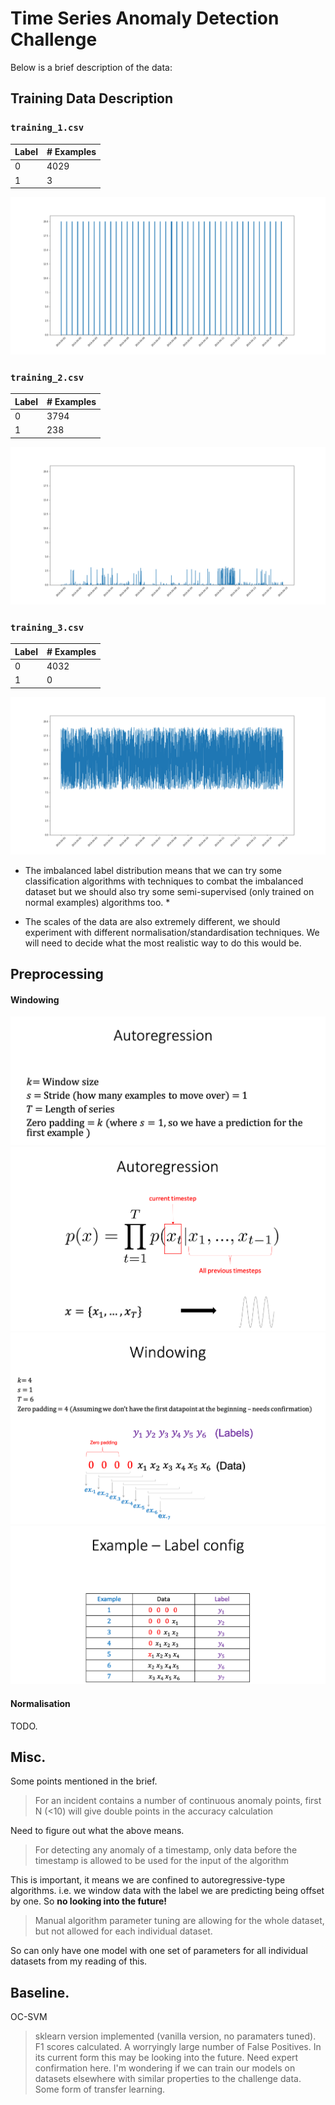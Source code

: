 # Time Series Anomaly Detection Challenge 

Below is a brief description of the data: 

## Training Data  Description
### `training_1.csv`

| Label | # Examples |
|-------|------------|
| 0     | 4029       |
| 1     | 3          |

![training_dataset_1](notebooks/images/training_dataset_1.png)

### `training_2.csv`

| Label | # Examples |
|-------|------------|
| 0     | 3794       |
| 1     | 238        |

![training_dataset_2](notebooks/images/training_dataset_2.png)

### `training_3.csv`

| Label | # Examples |
|-------|------------|
| 0     | 4032       |
| 1     | 0          |

![training_dataset_3](notebooks/images/training_dataset_3.png)

* The imbalanced label distribution means that we can try some classification algorithms with techniques to combat the imbalanced dataset but we should also try some semi-supervised (only trained on normal examples) algorithms too. *

* The scales of the data are also extremely different, we should experiment with different normalisation/standardisation techniques. We will need to decide what the most realistic way to do this would be. 

## Preprocessing
#### Windowing
![ar1](notebooks/images/ar1.png)
![ar2](notebooks/images/ar2.png)
![ar3](notebooks/images/ar3.png)
![ar4](notebooks/images/ar4.png)

#### Normalisation
TODO. 


## Misc.
Some points mentioned in the brief. 
> For an incident contains a number of continuous anomaly points, first N (<10) will give double points in the accuracy calculation

Need to figure out what the above means. 

>For detecting any anomaly of a timestamp, only data before the timestamp is allowed to be used for the input of the algorithm

This is important, it means we are confined to autoregressive-type algorithms. i.e. we window data with the label we are predicting being offset by one. So **no looking into the future!**

> Manual algorithm parameter tuning are allowing for the whole dataset, but not allowed for each individual dataset.

So can only have one model with one set of parameters for all individual datasets from my reading of this. 

## Baseline. 
OC-SVM 
> sklearn version implemented (vanilla version, no paramaters tuned).
> F1 scores calculated.
> A worryingly large number of False Positives.
> In its current form this may be looking into the future. Need expert confirmation here. 
> I'm wondering if we can train our models on datasets elsewhere with similar properties to the challenge data. Some form of transfer learning.  


